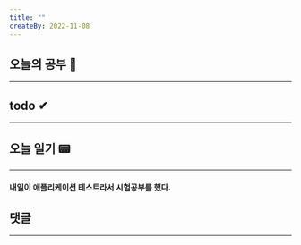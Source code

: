 ```yaml
---
title: ""
createBy: 2022-11-08
---
```

## 오늘의 공부 🎉
---
### 

## todo ✔
---
### 

## 오늘 일기 📟
---
#### 내일이 애플리케이션 테스트라서 시험공부를 했다.

## 댓글
---

<Comment />